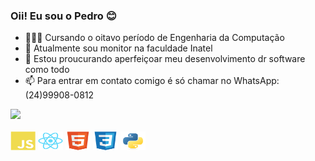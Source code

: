 ### Oii! Eu sou o Pedro 😊

- 👨🏼‍💻 Cursando o oitavo período de Engenharia da Computação
- 🔭 Atualmente sou monitor na faculdade Inatel
- 🌱 Estou proucurando aperfeiçoar meu desenvolvimento dr software como todo
- 📫 Para entrar em contato comigo é só chamar no WhatsApp: (24)99908-0812

<div>
  <a href="https://github.com/Piccichelli">
  <img width = "50%" src="https://github-readme-stats.vercel.app/api?username=Piccichelli&show_icons=true&theme=dark&include_all_commits=true&count_private=true"/>
  </a>
</div>

<div style="display: inline_block"><br>
  <img align="center" alt="Pedro-Js" height="30" width="40" src="https://raw.githubusercontent.com/devicons/devicon/master/icons/javascript/javascript-plain.svg">
  <img align="center" alt="Pedro-React" height="30" width="40" src="https://raw.githubusercontent.com/devicons/devicon/master/icons/react/react-original.svg">
  <img align="center" alt="Pedro-HTML" height="30" width="40" src="https://raw.githubusercontent.com/devicons/devicon/master/icons/html5/html5-original.svg">
  <img align="center" alt="Pedro-CSS" height="30" width="40" src="https://raw.githubusercontent.com/devicons/devicon/master/icons/css3/css3-original.svg">
  <img align="center" alt="Pedro-Python" height="30" width="40" src="https://raw.githubusercontent.com/devicons/devicon/master/icons/python/python-original.svg">
</div>
